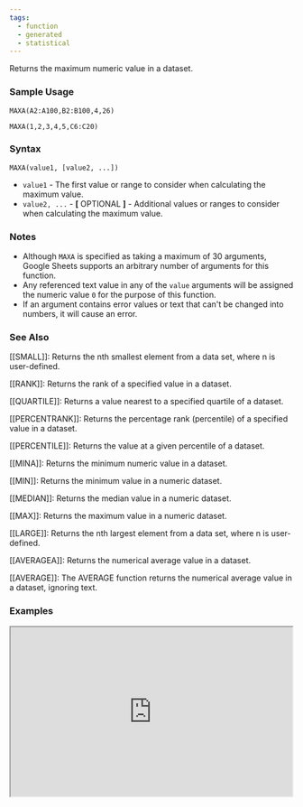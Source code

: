 ```yaml
---
tags:
  - function
  - generated
  - statistical
---
```


Returns the maximum numeric value in a dataset.

### Sample Usage

`MAXA(A2:A100,B2:B100,4,26)`

`MAXA(1,2,3,4,5,C6:C20)`

### Syntax

`MAXA(value1, [value2, ...])`

* `value1` - The first value or range to consider when calculating the maximum value.
* `value2, ...` - **[** OPTIONAL **]** - Additional values or ranges to consider when calculating the maximum value.

### Notes

* Although `MAXA` is specified as taking a maximum of 30 arguments, Google Sheets supports an arbitrary number of arguments for this function.
* Any referenced text value in any of the `value` arguments will be assigned the numeric value `0` for the purpose of this function.
* If an argument contains error values or text that can't be changed into numbers, it will cause an error.

### See Also

[[SMALL]]: Returns the nth smallest element from a data set, where n is user-defined.

[[RANK]]: Returns the rank of a specified value in a dataset.

[[QUARTILE]]: Returns a value nearest to a specified quartile of a dataset.

[[PERCENTRANK]]: Returns the percentage rank (percentile) of a specified value in a dataset.

[[PERCENTILE]]: Returns the value at a given percentile of a dataset.

[[MINA]]: Returns the minimum numeric value in a dataset.

[[MIN]]: Returns the minimum value in a numeric dataset.

[[MEDIAN]]: Returns the median value in a numeric dataset.

[[MAX]]: Returns the maximum value in a numeric dataset.

[[LARGE]]: Returns the nth largest element from a data set, where n is user-defined.

[[AVERAGEA]]: Returns the numerical average value in a dataset.

[[AVERAGE]]: The AVERAGE function returns the numerical average value in a dataset, ignoring text.

### Examples

<iframe height="300" src="https://docs.google.com/spreadsheet/pub?key=0As3tAuweYU9QdEJEVUlDY3h0TnRaSEpSSl9ycXBSQ2c&amp;output=html" width="500"></iframe>